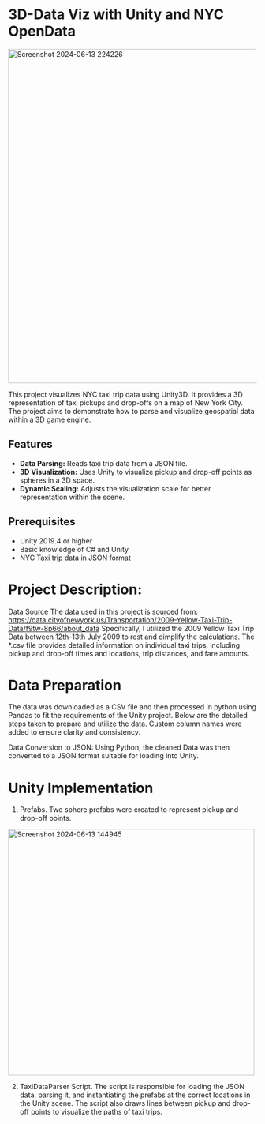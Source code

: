 # 3D-Data Viz with Unity and NYC OpenData
<img width="677" alt="Screenshot 2024-06-13 224226" src="https://github.com/cgshony/3D-Data-Viz/assets/129407856/1799b956-a8c9-4714-86a9-44990909435f">

This project visualizes NYC taxi trip data using Unity3D. It provides a 3D representation of taxi pickups and drop-offs on a map of New York City. The project aims to demonstrate how to parse and visualize geospatial data within a 3D game engine.


## Features
- **Data Parsing:** Reads taxi trip data from a JSON file.
- **3D Visualization:** Uses Unity to visualize pickup and drop-off points as spheres in a 3D space.
- **Dynamic Scaling:** Adjusts the visualization scale for better representation within the scene.

## Prerequisites
- Unity 2019.4 or higher
- Basic knowledge of C# and Unity
- NYC Taxi trip data in JSON format

# Project Description:

Data Source
The data used in this project is sourced from: https://data.cityofnewyork.us/Transportation/2009-Yellow-Taxi-Trip-Data/f9tw-8p66/about_data
Specifically, I utilized the 2009 Yellow Taxi Trip Data between 12th-13th July 2009 to rest and dimplify the calculations. The *.csv file provides detailed information on individual taxi trips, including pickup and drop-off times and locations, trip distances, and fare amounts.

# Data Preparation
The data was downloaded as a CSV file and then processed in python using Pandas to fit the requirements of the Unity project. Below are the detailed steps taken to prepare and utilize the data. Custom column names were added to ensure clarity and consistency.

Data Conversion to JSON:
Using Python, the cleaned Data was then converted to a JSON format suitable for loading into Unity.

# Unity Implementation
1. Prefabs. Two sphere prefabs were created to represent pickup and drop-off points.
   
<img width="499" alt="Screenshot 2024-06-13 144945" src="https://github.com/cgshony/3D-Data-Viz/assets/129407856/63e34e0f-7329-4006-85c1-7740b86349e5">

  
2. TaxiDataParser Script. The script is responsible for loading the JSON data, parsing it, and instantiating the prefabs at the correct locations in the Unity scene.
The script also draws lines between pickup and drop-off points to visualize the paths of taxi trips.
